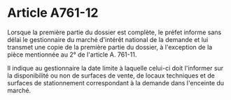 # Article A761-12

Lorsque la première partie du dossier est complète, le préfet informe sans délai le gestionnaire du marché d'intérêt national de la demande et lui transmet une copie de la première partie du dossier, à l'exception de la pièce mentionnée au 2° de l'article A. 761-11.

Il indique au gestionnaire la date limite à laquelle celui-ci doit l'informer sur la disponibilité ou non de surfaces de vente, de locaux techniques et de surfaces de stationnement correspondant à la demande dans l'enceinte du marché.
